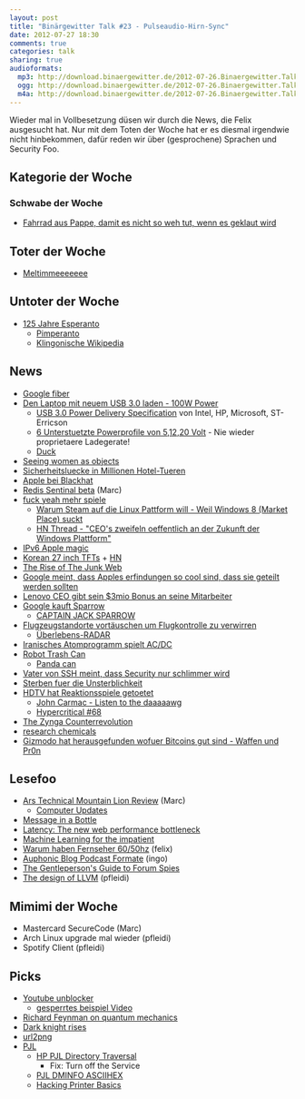 ```yaml
---
layout: post
title: "Binärgewitter Talk #23 - Pulseaudio-Hirn-Sync"
date: 2012-07-27 18:30
comments: true
categories: talk
sharing: true
audioformats:
  mp3: http://download.binaergewitter.de/2012-07-26.Binaergewitter.Talk.23.mp3
  ogg: http://download.binaergewitter.de/2012-07-26.Binaergewitter.Talk.23.ogg
  m4a: http://download.binaergewitter.de/2012-07-26.Binaergewitter.Talk.23.m4a
---
```

Wieder mal in Vollbesetzung düsen wir durch die News, die Felix ausgesucht hat. Nur mit dem Toten der Woche hat er es diesmal irgendwie nicht hinbekommen, dafür reden wir über (gesprochene) Sprachen und
Security Foo.

## Kategorie der Woche

### Schwabe der Woche

- [Fahrrad aus Pappe, damit es nicht so weh tut, wenn es geklaut wird](http://nocamels.com/2012/07/recycled-cardboard-bicycles-for-9/)

## Toter der Woche

- [Meltimmeeeeeee](http://www.golem.de/news/mobile-betriebssysteme-nokia-soll-meltemi-eingestampft-haben-1207-93465.html)

## Untoter der Woche

* [125 Jahre Esperanto](http://www.zdf.de/ZDF/zdfportal/web/heute-Nachrichten/4672/23607064/6d99bd/Das-Linux-der-Sprachen.html)
  - [Pimperanto](http://www.pimpo.de/pimpo.htm)
  - [Klingonische Wikipedia](http://klingon.wikia.com/)

## News

- [Google fiber](http://fiber.google.com/plans/residential/)
- [Den Laptop mit neuem USB 3.0 laden - 100W Power](http://www.techweekeurope.co.uk/news/usb-3-0-power-delivery-charging-86983)
    - [USB 3.0 Power Delivery Specification](http://www.usb.org/press/USB_Power_Delivery_Spec_Completion_FINAL.pdf) von Intel, HP, Microsoft, ST-Erricson
    - [6 Unterstuetzte Powerprofile von 5,12,20 Volt](http://semiaccurate.com/2012/07/23/100w-over-usb-is-here-with-the-new-power-delivery-spec/) - Nie wieder proprietaere Ladegerate!
    - [Duck](http://assets.cantbeunseen.com/hashed_silo_content/silo_content/22917/resized/duck.jpg)
- [Seeing women as objects](http://onlinelibrary.wiley.com/doi/10.1002/ejsp.1890/abstract)
- [Sicherheitsluecke in Millionen Hotel-Tueren](http://www.forbes.com/sites/andygreenberg/2012/07/23/hacker-will-expose-potential-security-flaw-in-more-than-four-million-hotel-room-keycard-locks/)
- [Apple bei Blackhat](http://go.bloomberg.com/tech-blog/2012-07-24-apple-warms-up-to-hackers-plans-presentation-at-black-hat/)
- [Redis Sentinal beta](http://antirez.com/post/redis-sentinel-beta-released.html) (Marc)
- [fuck yeah mehr spiele](http://www.pro-linux.de/news/1/18665/valve-chef-gabe-newell-will-alle-spiele-auf-linux-bringen.html)
    - [Warum Steam auf die Linux Pattform will - Weil Windows 8 (Market Place) suckt](http://linux.slashdot.org/story/12/07/26/1249246/why-valve-wants-to-port-games-to-linux-because-windows-8-is-a-catastrophe)
    - [HN Thread - "CEO's zweifeln oeffentlich an der Zukunft der Windows Plattform"](http://news.ycombinator.net/item?id=4293046)
- [IPv6 Apple magic](http://webdiary.com/tag/members-btmm-icloud-com/)
- [Korean 27 inch TFTs](http://techreport.com/articles.x/23291) + [HN](http://news.ycombinator.com/item?id=4292450)
- [The Rise of The Junk Web](http://tech.slashdot.org/story/12/07/26/0412214/the-rise-of-the-junkweb-and-why-its-so-awesome)
- [Google meint, dass Apples erfindungen so cool sind, dass sie geteilt werden sollten](http://allthingsd.com/20120720/google-claims-popularity-has-made-some-apple-patents-de-facto-essentials/)
- [Lenovo CEO gibt sein $3mio Bonus an seine Mitarbeiter](http://www.dailytech.com/Lenovo+CEO+Gives+Part+of+His+3+Million+USD+Bonus+to+10000+Employees/article25227.htm)
- [Google kauft Sparrow](http://www.heise.de/newsticker/meldung/Google-kauft-App-Entwickler-Sparrow-1649196.html)
    * [CAPTAIN JACK SPARROW](http://www.youtube.com/watch?v=GI6CfKcMhjY)
- [Flugzeugstandorte vortäuschen um Flugkontrolle zu verwirren](http://www.forbes.com/sites/andygreenberg/2012/07/25/next-gen-air-traffic-control-vulnerable-to-hackers-spoofing-planes-out-of-thin-air/)
    * [Überlebens-RADAR](http://www.youtube.com/watch?v=uF39MjuY6ug)
- [Iranisches Atomprogramm spielt AC/DC](http://news.ycombinator.net/item?id=4286696)
- [Robot Trash Can](http://hackaday.com/2012/07/20/robot-trash-can-catches-anything-you-throw-near-it/)
    * [Panda can](http://www.youtube.com/watch?v=8_JIKqSMIRQ)
- [Vater von SSH meint, dass Security nur schlimmer wird](http://www.networkworld.com/news/2012/072512-blackhat-ylonen-261134.html)
- [Sterben fuer die Unsterblichkeit](http://www.gizmodo.de/2012/07/19/sterben-fur-die-unsterblichkeit-wissenschaftler-plant-selbstmord-zur-wiederauferstehung.html)
- [HDTV hat Reaktionsspiele getoetet](http://boingboing.net/2012/07/20/hdtv-killed-the-twitch-gaming.html)
    * [John Carmac - Listen to the daaaaawg](http://superuser.com/questions/419070/transatlantic-ping-faster-than-sending-a-pixel-to-the-screen)
    * [Hypercritical #68](http://5by5.tv/hypercritical/68)
- [The Zynga Counterrevolution](http://www.mediumdifficulty.com/2012/07/11/0-xp-the-zynga-counterrevolution/)
- [research chemicals](lol://drogen)
- [Gizmodo hat herausgefunden wofuer Bitcoins gut sind - Waffen und Pr0n](http://gizmodo.com/5927379)

## Lesefoo

- [Ars Technical Mountain Lion Review](http://arstechnica.com/apple/2012/07/os-x-10-8/) (Marc)
    - [Computer Updates](http://www.stickycomics.com/computer-update/)
- [Message in a Bottle](http://www.youtube.com/watch?v=NG8goJpbKk0)
- [Latency: The new web performance bottleneck](http://www.igvita.com/2012/07/19/latency-the-new-web-performance-bottleneck/)
- [Machine Learning for the impatient](http://www.aelag.com/147952673)
- [Warum haben Fernseher 60/50hz](http://hackaday.com/2012/07/24/hows-the-60hz-coming-from-your-wall/) (felix)
- [Auphonic Blog Podcast Formate](https://auphonic.com/blog/2012/01/07/podcast-comparison-part-1-file-formats-and-bitrates/) (ingo)
- [The Gentleperson's Guide to Forum Spies](http://cryptome.org/2012/07/gent-forum-spies.htm)
- [The design of LLVM](http://www.drdobbs.com/architecture-and-design/the-design-of-llvm/240001128) (pfleidi)

## Mimimi der Woche

- Mastercard SecureCode (Marc)
- Arch Linux upgrade mal wieder (pfleidi)
- Spotify Client (pfleidi)

## Picks

- [Youtube unblocker](http://www.unblocker.yt/)
    * [gesperrtes beispiel Video](http://www.youtube.com/watch?v=CqGK1mpFvgQ)
- [Richard Feynman on quantum mechanics](http://www.youtube.com/watch?v=xdZMXWmlp9g)
- [Dark knight rises](http://www.imdb.com/title/tt1345836/)
- [url2png](http://url2png.com)
- [PJL](http://de.wikipedia.org/wiki/Printer_Job_Language)
    - [HP PJL Directory Traversal](http://h20000.www2.hp.com/bizsupport/TechSupport/Document.jsp?objectID=c02004333)
        - Fix: Turn off the Service
    - [PJL DMINFO ASCIIHEX](http://techref.massmind.org/techref/printer/hp/pmlfaq.htm)
    - [Hacking Printer Basics](http://hackonadime.blogspot.de/2011/12/hacking-printers-pjl-basics.html)


